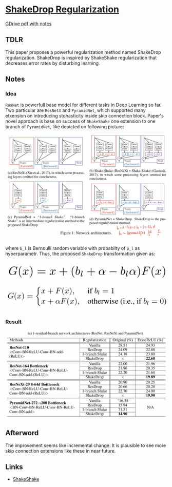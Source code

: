 # [ShakeDrop Regularization](https://arxiv.org/abs/1802.02375)

[GDrive pdf with notes](https://drive.google.com/file/d/1E3K3yIA_xl2dEkqGIvReDZ1IDt0v40IA/view?usp=sharing)

## TDLR

This paper proposes a powerful regularization method named ShakeDrop regularization. ShakeDrop is inspired by ShakeShake regularization that decreases error rates by disturbing learning.

## Notes

### Idea

`ResNet` is powerfull base model for different tasks in Deep Learning so far. Two particular are `ResNetX` and `PyramidNet`, which supported many etxension on introducing stohasticity inside skip connection block. Paper's novel approach is base on success of `ShakeShake` one extension to one branch of `PyramidNet`, like depicted on following picture:

![](arch.png)

where `b_l` is Bernoulli random variable with probabilty of `p_l` as hyperparametr. Thus, the proposed `ShakeDrop` transformation given as:

![](eq1.png)
![](eq2.png) 

### Result

![](result.png)

## Afterword

The improvement seems like incremental change. It is plausible to see more skip connection extensions like these in near future.

## Links

- [ShakeShake](https://arxiv.org/abs/1705.07485)